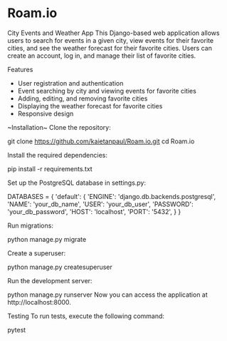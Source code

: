 # Roam.io
City Events and Weather App
This Django-based web application allows users to search for events in a given city,
view events for their favorite cities, and see the weather forecast for their favorite cities. 
Users can create an account, log in, and manage their list of favorite cities.

Features
* User registration and authentication
* Event searching by city and viewing events for favorite cities
* Adding, editing, and removing favorite cities
* Displaying the weather forecast for favorite cities
* Responsive design

~Installation~
Clone the repository:

git clone https://github.com/kaietanpaul/Roam.io.git
cd Roam.io

Install the required dependencies:

pip install -r requirements.txt

Set up the PostgreSQL database in settings.py:

DATABASES = {
    'default': {
        'ENGINE': 'django.db.backends.postgresql',
        'NAME': 'your_db_name',
        'USER': 'your_db_user',
        'PASSWORD': 'your_db_password',
        'HOST': 'localhost',
        'PORT': '5432',
    }
}

Run migrations:

python manage.py migrate

Create a superuser:

python manage.py createsuperuser

Run the development server:

python manage.py runserver
Now you can access the application at http://localhost:8000.

Testing
To run tests, execute the following command:

pytest